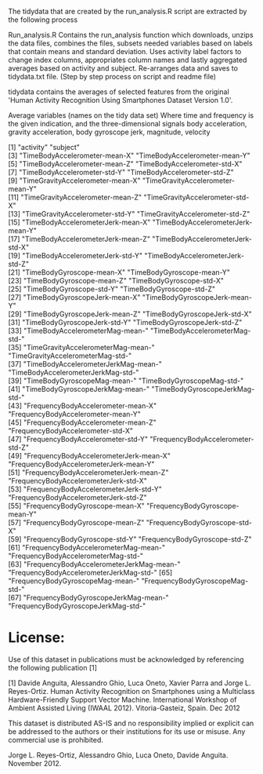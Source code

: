 The tidydata that are created by the run_analysis.R script are extracted by the following process

Run_analysis.R
Contains the run_analysis function which downloads, unzips the data files, combines the files, subsets needed variables based on labels
that contain means and standard deviation. Uses activity label factors to change index columns, appropriates column names and lastly
aggregated averages based on activity and subject. Re-arranges data and saves to tidydata.txt file. (Step by step process on script and readme file)

tidydata contains the averages of selected features from the original 'Human Activity Recognition Using Smartphones Dataset Version 1.0'.

Average variables (names on the tidy data set)
Where time and frequency is the given indication, and the three-dimensional signals
body acceleration, gravity acceleration, body gyroscope
                jerk, magnitude, velocity

[1] "activity"                                "subject"                                
 [3] "TimeBodyAccelerometer-mean-X"            "TimeBodyAccelerometer-mean-Y"           
 [5] "TimeBodyAccelerometer-mean-Z"            "TimeBodyAccelerometer-std-X"            
 [7] "TimeBodyAccelerometer-std-Y"             "TimeBodyAccelerometer-std-Z"            
 [9] "TimeGravityAccelerometer-mean-X"         "TimeGravityAccelerometer-mean-Y"        
[11] "TimeGravityAccelerometer-mean-Z"         "TimeGravityAccelerometer-std-X"         
[13] "TimeGravityAccelerometer-std-Y"          "TimeGravityAccelerometer-std-Z"         
[15] "TimeBodyAccelerometerJerk-mean-X"        "TimeBodyAccelerometerJerk-mean-Y"       
[17] "TimeBodyAccelerometerJerk-mean-Z"        "TimeBodyAccelerometerJerk-std-X"        
[19] "TimeBodyAccelerometerJerk-std-Y"         "TimeBodyAccelerometerJerk-std-Z"        
[21] "TimeBodyGyroscope-mean-X"                "TimeBodyGyroscope-mean-Y"               
[23] "TimeBodyGyroscope-mean-Z"                "TimeBodyGyroscope-std-X"                
[25] "TimeBodyGyroscope-std-Y"                 "TimeBodyGyroscope-std-Z"                
[27] "TimeBodyGyroscopeJerk-mean-X"            "TimeBodyGyroscopeJerk-mean-Y"           
[29] "TimeBodyGyroscopeJerk-mean-Z"            "TimeBodyGyroscopeJerk-std-X"            
[31] "TimeBodyGyroscopeJerk-std-Y"             "TimeBodyGyroscopeJerk-std-Z"            
[33] "TimeBodyAccelerometerMag-mean-"          "TimeBodyAccelerometerMag-std-"          
[35] "TimeGravityAccelerometerMag-mean-"       "TimeGravityAccelerometerMag-std-"       
[37] "TimeBodyAccelerometerJerkMag-mean-"      "TimeBodyAccelerometerJerkMag-std-"      
[39] "TimeBodyGyroscopeMag-mean-"              "TimeBodyGyroscopeMag-std-"              
[41] "TimeBodyGyroscopeJerkMag-mean-"          "TimeBodyGyroscopeJerkMag-std-"          
[43] "FrequencyBodyAccelerometer-mean-X"       "FrequencyBodyAccelerometer-mean-Y"      
[45] "FrequencyBodyAccelerometer-mean-Z"       "FrequencyBodyAccelerometer-std-X"       
[47] "FrequencyBodyAccelerometer-std-Y"        "FrequencyBodyAccelerometer-std-Z"       
[49] "FrequencyBodyAccelerometerJerk-mean-X"   "FrequencyBodyAccelerometerJerk-mean-Y"  
[51] "FrequencyBodyAccelerometerJerk-mean-Z"   "FrequencyBodyAccelerometerJerk-std-X"   
[53] "FrequencyBodyAccelerometerJerk-std-Y"    "FrequencyBodyAccelerometerJerk-std-Z"   
[55] "FrequencyBodyGyroscope-mean-X"           "FrequencyBodyGyroscope-mean-Y"          
[57] "FrequencyBodyGyroscope-mean-Z"           "FrequencyBodyGyroscope-std-X"           
[59] "FrequencyBodyGyroscope-std-Y"            "FrequencyBodyGyroscope-std-Z"           
[61] "FrequencyBodyAccelerometerMag-mean-"     "FrequencyBodyAccelerometerMag-std-"     
[63] "FrequencyBodyAccelerometerJerkMag-mean-" "FrequencyBodyAccelerometerJerkMag-std-" 
[65] "FrequencyBodyGyroscopeMag-mean-"         "FrequencyBodyGyroscopeMag-std-"         
[67] "FrequencyBodyGyroscopeJerkMag-mean-"     "FrequencyBodyGyroscopeJerkMag-std-"     


License:
========
Use of this dataset in publications must be acknowledged by referencing the following publication [1] 

[1] Davide Anguita, Alessandro Ghio, Luca Oneto, Xavier Parra and Jorge L. Reyes-Ortiz. Human Activity Recognition on Smartphones using a Multiclass Hardware-Friendly Support Vector Machine. International Workshop of Ambient Assisted Living (IWAAL 2012). Vitoria-Gasteiz, Spain. Dec 2012

This dataset is distributed AS-IS and no responsibility implied or explicit can be addressed to the authors or their institutions for its use or misuse. Any commercial use is prohibited.

Jorge L. Reyes-Ortiz, Alessandro Ghio, Luca Oneto, Davide Anguita. November 2012.
